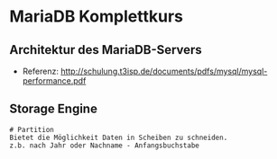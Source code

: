 # MariaDB Komplettkurs 

## Architektur des MariaDB-Servers 

  * Referenz: http://schulung.t3isp.de/documents/pdfs/mysql/mysql-performance.pdf

## Storage Engine 

```
# Partition 
Bietet die Möglichkeit Daten in Scheiben zu schneiden. 
z.b. nach Jahr oder Nachname - Anfangsbuchstabe
```
